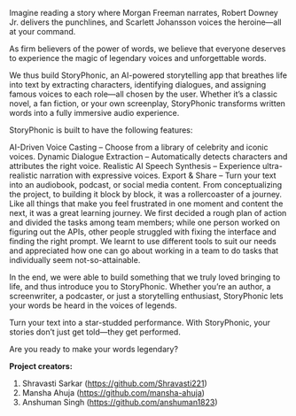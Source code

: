 Imagine reading a story where Morgan Freeman narrates, Robert Downey Jr. delivers the punchlines, and Scarlett Johansson voices the heroine—all at your command.

As firm believers of the power of words, we believe that everyone deserves to experience the magic of legendary voices and unforgettable words.

We thus build StoryPhonic, an AI-powered storytelling app that breathes life into text by extracting characters, identifying dialogues, and assigning famous voices to each role—all chosen by the user. Whether it’s a classic novel, a fan fiction, or your own screenplay, StoryPhonic transforms written words into a fully immersive audio experience.

StoryPhonic is built to have the following features:

AI-Driven Voice Casting – Choose from a library of celebrity and iconic voices.
Dynamic Dialogue Extraction – Automatically detects characters and attributes the right voice.
Realistic AI Speech Synthesis – Experience ultra-realistic narration with expressive voices.
Export & Share – Turn your text into an audiobook, podcast, or social media content.
From conceptualizing the project, to building it block by block, it was a rollercoaster of a journey. Like all things that make you feel frustrated in one moment and content the next, it was a great learning journey. We first decided a rough plan of action and divided the tasks among team members; while one person worked on figuring out the APIs, other people struggled with fixing the interface and finding the right prompt. We learnt to use different tools to suit our needs and appreciated how one can go about working in a team to do tasks that individually seem not-so-attainable.

In the end, we were able to build something that we truly loved bringing to life, and thus introduce you to StoryPhonic. Whether you’re an author, a screenwriter, a podcaster, or just a storytelling enthusiast, StoryPhonic lets your words be heard in the voices of legends.

Turn your text into a star-studded performance. With StoryPhonic, your stories don’t just get told—they get performed.

Are you ready to make your words legendary?

**Project creators:**
1. Shravasti Sarkar (https://github.com/Shravasti221)
2. Mansha Ahuja (https://github.com/mansha-ahuja)
3. Anshuman Singh (https://github.com/anshuman1823)
